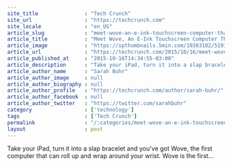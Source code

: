 ```yaml
---
site_title               : "Tech Crunch"
site_url                 : "https://techcrunch.com"
site_locale              : "en_US"
article_slug             : "meet-wove-an-e-ink-touchscreen-computer-that-wraps-around-your-arm"
article_title            : "Meet Wove, An E-Ink Touchscreen Computer That Wraps Around Your Arm"
article_image            : "https://spthumbnails.5min.com/10383182/519159082_10.jpg?w=764&h=400"
article_url              : "https://techcrunch.com/2015/10/16/meet-wove-an-e-ink-touchscreen-computer-that-wraps-around-your-arm/"
article_published_at     : "2015-10-16T14:34:55-03:00"
article_description      : "Take your iPad, turn it into a slap bracelet and you’ve got Wove, the first computer that can roll up and wrap around your wrist. Wove is the first..."
article_author_name      : "Sarah Buhr"
article_author_image     : null
article_author_biography : null
article_author_profile   : "https://techcrunch.com/author/sarah-buhr/"
article_author_facebook  : null
article_author_twitter   : "https://twitter.com/sarahbuhr"
category                 : ['technology']
tags                     : ['Tech Crunch']
permalink                : "/:categories/meet-wove-an-e-ink-touchscreen-computer-that-wraps-around-your-arm/"
layout                   : post
---
```


Take your iPad, turn it into a slap bracelet and you’ve got Wove, the first computer that can roll up and wrap around your wrist. Wove is the first...
